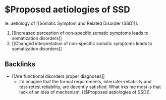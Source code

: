 # $Proposed aetiologies of SSD
Ie. aetiology of [[Somatic Symptom and Related Disorder (SSD)]].

1. [[Increased perception of non-specific somatic symptoms leads to somatization disorders]]
2. [[Changed interpretation of non-specific somatic symptoms leads to somatization disorders]]

## Backlinks
* [[Are functional disorders proper diagnoses]]
	* I'd imagine that the formal requirements, interrater-reliability and test-retest reliability, are decently satisfied. What irks me most is that lack of an idea of mechanism, [[$Proposed aetiologies of SSD]].

<!-- #service -->

<!-- {BearID:419B7837-F1AB-4F0A-A271-5E6005EA2973-15756-0000130B8F014D48} -->
